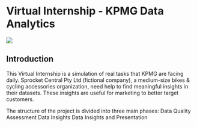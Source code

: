# Virtual Internship - KPMG Data Analytics
<p>
<a href="https://www.insidesherpa.com/virtual-internships/theme/m7W4GMqeT3bh9Nb2c/KPMG-Data-Analytics-Virtual-Internship" target="_blank">
<img src="https://s3-ap-southeast-2.amazonaws.com/insidesherpa-assets/icons/KPMG-inside-sherpa-thumb.jpg"></a>
</p>

## Introduction
This Virtual Internship is a simulation of real tasks that KPMG are facing daily. 
Sprocket Central Pty Ltd (fictional company), a medium-size bikes & cycling accessories organization, need help to find meaningful insights in their datasets. These insights are useful for marketing to better target customers.

The structure of the project is divided into three main phases:
Data Quality Assessment
Data Insights
Data Insights and Presentation



